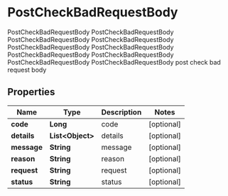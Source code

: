 

# PostCheckBadRequestBody

PostCheckBadRequestBody PostCheckBadRequestBody PostCheckBadRequestBody PostCheckBadRequestBody PostCheckBadRequestBody PostCheckBadRequestBody PostCheckBadRequestBody PostCheckBadRequestBody PostCheckBadRequestBody PostCheckBadRequestBody post check bad request body

## Properties

Name | Type | Description | Notes
------------ | ------------- | ------------- | -------------
**code** | **Long** | code |  [optional]
**details** | **List&lt;Object&gt;** | details |  [optional]
**message** | **String** | message |  [optional]
**reason** | **String** | reason |  [optional]
**request** | **String** | request |  [optional]
**status** | **String** | status |  [optional]



